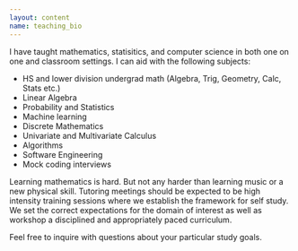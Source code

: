 ```yaml
---
layout: content
name: teaching_bio
---
```


I have taught mathematics, statisitics, and computer science in both one on one and classroom settings.
I can aid with the following subjects:

<ul>
<li>HS and lower division undergrad math (Algebra, Trig, Geometry, Calc, Stats etc.)</li>
<li>Linear Algebra</li>
<li>Probability and Statistics</li>
<li>Machine learning</li>
<li>Discrete Mathematics</li>
<li>Univariate and Multivariate Calculus</li>
<li>Algorithms</li>
<li>Software Engineering</li>
<li>Mock coding interviews</li>
</ul>

Learning mathematics is hard.  But not any harder than learning music or a new physical 
skill.  Tutoring meetings should be expected to be high intensity training sessions
where we establish the framework for self study.  We set the correct expectations for the
domain of interest as well as workshop a disciplined and appropriately paced curriculum.

Feel free to inquire with questions about your particular study goals.  
